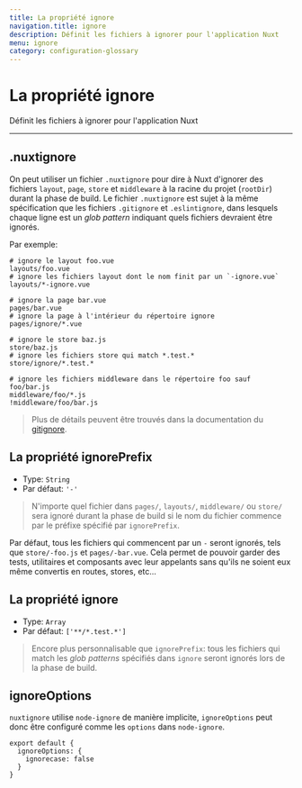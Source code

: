 ```yaml
---
title: La propriété ignore
navigation.title: ignore
description: Définit les fichiers à ignorer pour l'application Nuxt
menu: ignore
category: configuration-glossary
---
```


# La propriété ignore

Définit les fichiers à ignorer pour l'application Nuxt

---

## .nuxtignore

On peut utiliser un fichier `.nuxtignore` pour dire à Nuxt d'ignorer des fichiers `layout`, `page`, `store` et `middleware` à la racine du projet (`rootDir`) durant la phase de build. Le fichier `.nuxtignore` est sujet à la même spécification que les fichiers `.gitignore` et `.eslintignore`, dans lesquels chaque ligne est un _glob pattern_ indiquant quels fichiers devraient être ignorés.

Par exemple:

```
# ignore le layout foo.vue
layouts/foo.vue
# ignore les fichiers layout dont le nom finit par un `-ignore.vue`
layouts/*-ignore.vue

# ignore la page bar.vue
pages/bar.vue
# ignore la page à l'intérieur du répertoire ignore
pages/ignore/*.vue

# ignore le store baz.js
store/baz.js
# ignore les fichiers store qui match *.test.*
store/ignore/*.test.*

# ignore les fichiers middleware dans le répertoire foo sauf foo/bar.js
middleware/foo/*.js
!middleware/foo/bar.js
```

> Plus de détails peuvent être trouvés dans la documentation du [gitignore](https://git-scm.com/docs/gitignore).

## La propriété ignorePrefix

- Type: `String`
- Par défaut: `'-'`

> N'importe quel fichier dans `pages/`, `layouts/`, `middleware/` ou `store/` sera ignoré durant la phase de build si le nom du fichier commence par le préfixe spécifié par `ignorePrefix`.

Par défaut, tous les fichiers qui commencent par un `-` seront ignorés, tels que `store/-foo.js` et `pages/-bar.vue`. Cela permet de pouvoir garder des tests, utilitaires et composants avec leur appelants sans qu'ils ne soient eux même convertis en routes, stores, etc...

## La propriété ignore

- Type: `Array`
- Par défaut: `['**/*.test.*']`

> Encore plus personnalisable que `ignorePrefix`: tous les fichiers qui match les _glob patterns_ spécifiés dans `ignore` seront ignorés lors de la phase de build.

## ignoreOptions

`nuxtignore` utilise `node-ignore` de manière implicite, `ignoreOptions` peut donc être configuré comme les `options` dans `node-ignore`.

```js{}[nuxt.config.js]
export default {
  ignoreOptions: {
    ignorecase: false
  }
}
```
